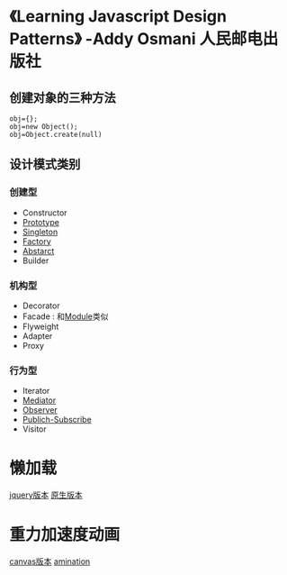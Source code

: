# 《Learning Javascript Design Patterns》 -Addy Osmani 人民邮电出版社

## 创建对象的三种方法
```javascipt
obj={};
obj=new Object();
obj=Object.create(null)
```

## 设计模式类别
### 创建型
* Constructor
* [Prototype](./designPattern/Prototype.js)
* [Singleton](./designPattern/Singleton.js)
* [Factory](./designPattern/Factory.js)
* [Abstarct](./designPattern/Abstract-Factory.js)
* Builder
### 机构型
* Decorator
* Facade : 和[Module](./designPattern/Module.js)类似
* Flyweight
* Adapter
* Proxy
### 行为型
* Iterator
* [Mediator](./designPattern/Mediator.js)
* [Observer](./designPattern/Observer.js)
* [Publich-Subscribe](./designPattern/Publich-Subscribe.js)
* Visitor



# 懒加载
[jquery版本](./code/lazyLoad.js)
[原生版本](./code/lazy_load.js)

# 重力加速度动画
[canvas版本](./code/canvas/html)
[amination](https://blog.csdn.net/drd_zsd123/article/details/80126260)
